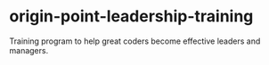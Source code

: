 # origin-point-leadership-training
Training program to help great coders become effective leaders and managers.
